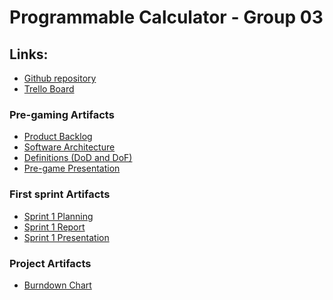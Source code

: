 # Programmable Calculator - Group 03

## Links:

+ [Github repository](https://github.com/scov8/programmableCalculator-group03)
+ [Trello Board](https://trello.com/b/f7cQ1FJC/programmablecalculator-group03)

### Pre-gaming Artifacts

+ [Product Backlog](https://docs.google.com/spreadsheets/d/1hBSgHJ_naUrz7ghP29Ye1BSbrADVjtwZYZNAcosv0PQ)
+ [Software Architecture](https://docs.google.com/document/d/1JG7bsn5zQqxlGyGcuJduTEkOIrNe7QEFoSv9pv2tssI)
+ [Definitions (DoD and DoF)](https://docs.google.com/document/d/1eAb5pADcYXQWzfbOE9y2qUr5z8HuJ4FVCwgIMkA8cqY)
+ [Pre-game Presentation](https://docs.google.com/presentation/d/1vnU4Z_3b_uH50vDYvXI3b8XzxRlV7XhenMoz3sAuZ1E)

### First sprint Artifacts

+ [Sprint 1 Planning](https://docs.google.com/spreadsheets/d/18hNtlU9wa_MnfH9v6yOKPqGHLL3XpmcKpdyDMSwGbTY)
+ [Sprint 1 Report](https://docs.google.com/document/d/1NeOGMaTnVgOYUcX2Rh_Ip3HwU9sl3qco)
+ [Sprint 1 Presentation](https://docs.google.com/presentation/d/1nN_CVQYe5FtAq4bjaaYYzFLucSIHOhE5)

<!-- ### Second sprint Artifacts

+ Sprint 2 Planning
+ Sprint 2 Report
+ Sprint 2 Presentation -->

<!-- ### Third sprint Artifacts

+ Sprint 3 Planning
+ Sprint 3 Report
+ Sprint 3 Presentation -->

### Project Artifacts

+ [Burndown Chart](https://drive.google.com/file/d/18yZXUBd2xcETI3aAa2XSdPo-KfXQHDz7)
